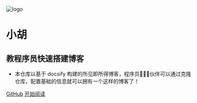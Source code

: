 ![logo](_media/logo.png)

# 小胡

## 教程序员快速搭建博客

- 本仓库以基于 docsify 构建的所见即所得博客，程序员👨🏻‍💻伙伴可以通过克隆仓库，配置基础的信息就可以拥有一个这样的博客了！

[GitHub](<https://github.com/snow-hh/snow-hh.github.io>)
[开始阅读](README.md)